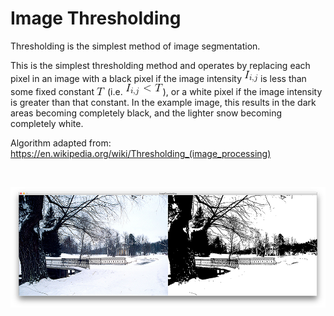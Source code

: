 # Image Thresholding #

Thresholding is the simplest method of image segmentation.

This is the simplest thresholding method and operates by replacing each pixel in an image with a black pixel if the image intensity 
 <img src="images/eqn-02.png"/> is less than some fixed constant <img src="images/eqn-01.png"/> (i.e. 
<img src="images/eqn-03.png"/>), or a white pixel if the image intensity is greater than that constant. In the example image, this results in the dark areas becoming completely black, and the lighter snow becoming completely white.

Algorithm adapted from: https://en.wikipedia.org/wiki/Thresholding_(image_processing)

</br>
<p align="center">
  <img src="images/screenShot.png"/>
</p>
